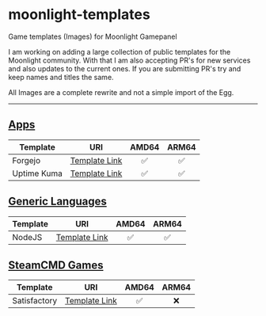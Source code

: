 # moonlight-templates
Game templates (Images) for Moonlight Gamepanel

I am working on adding a large collection of public templates for the Moonlight community.
With that I am also accepting PR's for new services and also updates to the current ones.
If you are submitting PR's try and keep names and titles the same.

All Images are a complete rewrite and not a simple import of the Egg.

---

## [Apps](/apps)
| Template           | URI                                    | AMD64 | ARM64 |
| ------------------ | :------------------------------------: | :------:| :-----: |
| Forgejo            | [Template Link](/apps/forgejo/)        | ✅ | ✅ |
| Uptime Kuma        | [Template Link](/apps/uptime-kuma/)        | ✅ | ✅ |

## [Generic Languages](/generic)
| Template           | URI                                    | AMD64 | ARM64 |
| ------------------ | :------------------------------------: | :------:| :------: |
| NodeJS             | [Template Link](/generic/nodejs/)      | ✅ | ✅ |

## [SteamCMD Games](/games/steamcmd)
| Template           | URI                                    | AMD64 | ARM64 |
| ------------------ | :------------------------------------: | :------:| :------: |
| Satisfactory       | [Template Link](/games/steamcmd/satisfactory/)      | ✅ | ❌ |

